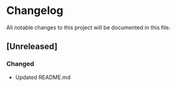# Changelog
All notable changes to this project will be documented in this file.

## [Unreleased]

### Changed
- Updated README.md
